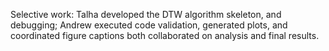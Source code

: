 Selective work:
Talha developed the DTW algorithm skeleton, and debugging; Andrew executed code validation, generated plots, and coordinated figure captions both collaborated on analysis and final results.
